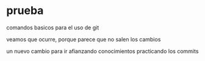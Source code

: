 # prueba

comandos basicos para el uso de git


veamos que ocurre, porque parece que no salen los cambios


un nuevo cambio para ir afianzando conocimientos practicando los commits
